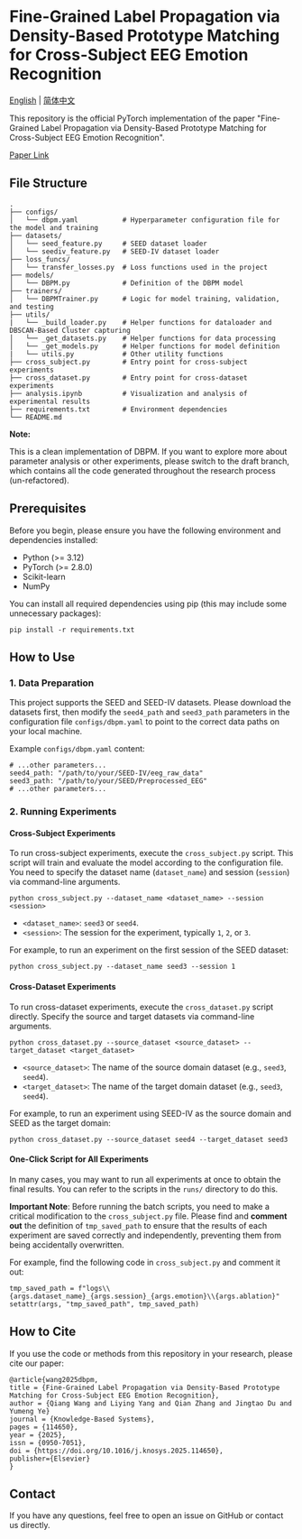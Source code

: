 

# Fine-Grained Label Propagation via Density-Based Prototype Matching for Cross-Subject EEG Emotion Recognition

[English](./README.md) | [简体中文](./README_zh.md)

This repository is the official PyTorch implementation of the paper "Fine-Grained Label Propagation via Density-Based Prototype Matching for Cross-Subject EEG Emotion Recognition".

[Paper Link](https://www.sciencedirect.com/science/article/pii/S0950705125016892)

## File Structure

```
.
├── configs/
│   └── dbpm.yaml           # Hyperparameter configuration file for the model and training
├── datasets/
│   └── seed_feature.py     # SEED dataset loader
│   └── seediv_feature.py   # SEED-IV dataset loader
├── loss_funcs/
│   └── transfer_losses.py  # Loss functions used in the project
├── models/
│   └── DBPM.py             # Definition of the DBPM model
├── trainers/
│   └── DBPMTrainer.py      # Logic for model training, validation, and testing
├── utils/
|   └── _build_loader.py    # Helper functions for dataloader and DBSCAN-Based Cluster capturing
│   └── _get_datasets.py    # Helper functions for data processing
│   └── _get_models.py      # Helper functions for model definition
|   └── utils.py            # Other utility functions
├── cross_subject.py        # Entry point for cross-subject experiments
├── cross_dataset.py        # Entry point for cross-dataset experiments
├── analysis.ipynb          # Visualization and analysis of experimental results
├── requirements.txt        # Environment dependencies
└── README.md
```

**Note:**

This is a clean implementation of DBPM. If you want to explore more about parameter analysis or other experiments, please switch to the draft branch, which contains all the code generated throughout the research process (un-refactored).


## Prerequisites

Before you begin, please ensure you have the following environment and dependencies installed:

- Python (>= 3.12)
- PyTorch (>= 2.8.0)
- Scikit-learn
- NumPy

You can install all required dependencies using pip (this may include some unnecessary packages):

```
pip install -r requirements.txt
```

## How to Use

### 1. Data Preparation

This project supports the SEED and SEED-IV datasets. Please download the datasets first, then modify the `seed4_path` and `seed3_path` parameters in the configuration file `configs/dbpm.yaml` to point to the correct data paths on your local machine.

Example `configs/dbpm.yaml` content:

```
# ...other parameters...
seed4_path: "/path/to/your/SEED-IV/eeg_raw_data"
seed3_path: "/path/to/your/SEED/Preprocessed_EEG"
# ...other parameters...
```

### 2. Running Experiments

#### Cross-Subject Experiments

To run cross-subject experiments, execute the `cross_subject.py` script. This script will train and evaluate the model according to the configuration file. You need to specify the dataset name (`dataset_name`) and session (`session`) via command-line arguments.

```
python cross_subject.py --dataset_name <dataset_name> --session <session>
```

- `<dataset_name>`: `seed3` or `seed4`.
- `<session>`: The session for the experiment, typically `1`, `2`, or `3`.

For example, to run an experiment on the first session of the SEED dataset:

```
python cross_subject.py --dataset_name seed3 --session 1
```

#### Cross-Dataset Experiments

To run cross-dataset experiments, execute the `cross_dataset.py` script directly. Specify the source and target datasets via command-line arguments.

```
python cross_dataset.py --source_dataset <source_dataset> --target_dataset <target_dataset>
```

- `<source_dataset>`: The name of the source domain dataset (e.g., `seed3`, `seed4`).
- `<target_dataset>`: The name of the target domain dataset (e.g., `seed3`, `seed4`).

For example, to run an experiment using SEED-IV as the source domain and SEED as the target domain:

```
python cross_dataset.py --source_dataset seed4 --target_dataset seed3
```

#### One-Click Script for All Experiments

In many cases, you may want to run all experiments at once to obtain the final results. You can refer to the scripts in the `runs/` directory to do this.

**Important Note**: Before running the batch scripts, you need to make a critical modification to the `cross_subject.py` file. Please find and **comment out** the definition of `tmp_saved_path` to ensure that the results of each experiment are saved correctly and independently, preventing them from being accidentally overwritten.

For example, find the following code in `cross_subject.py` and comment it out:

```
tmp_saved_path = f"logs\\{args.dataset_name}_{args.session}_{args.emotion}\\{args.ablation}"
setattr(args, "tmp_saved_path", tmp_saved_path)
```

## How to Cite

If you use the code or methods from this repository in your research, please cite our paper:

```
@article{wang2025dbpm,
title = {Fine-Grained Label Propagation via Density-Based Prototype Matching for Cross-Subject EEG Emotion Recognition},
author = {Qiang Wang and Liying Yang and Qian Zhang and Jingtao Du and Yumeng Ye}
journal = {Knowledge-Based Systems},
pages = {114650},
year = {2025},
issn = {0950-7051},
doi = {https://doi.org/10.1016/j.knosys.2025.114650},
publisher={Elsevier}
}
```

## Contact

If you have any questions, feel free to open an issue on GitHub or contact us directly.
